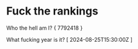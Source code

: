 # Fuck the rankings

Who the hell am I?
{ 7792418 }

What fucking year is it?
[ 2024-08-25T15:30:00Z ]
